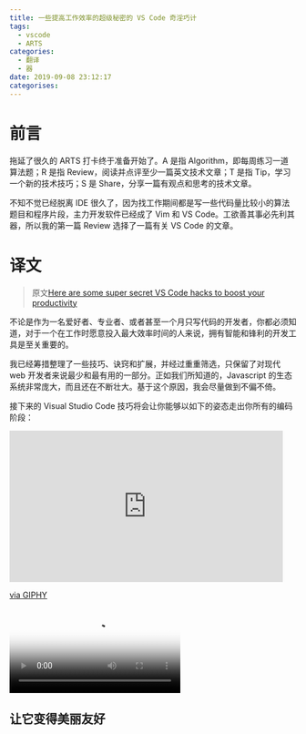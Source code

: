 ```yaml
---
title: 一些提高工作效率的超级秘密的 VS Code 奇淫巧计
tags:
  - vscode
  - ARTS
categories:
  - 翻译
  - 器
date: 2019-09-08 23:12:17
categorises:
---
```



# 前言

拖延了很久的 ARTS 打卡终于准备开始了。A 是指 Algorithm，即每周练习一道算法题；R 是指 Review，阅读并点评至少一篇英文技术文章；T 是指 Tip，学习一个新的技术技巧；S 是 Share，分享一篇有观点和思考的技术文章。

不知不觉已经脱离 IDE 很久了，因为找工作期间都是写一些代码量比较小的算法题目和程序片段，主力开发软件已经成了 Vim 和 VS Code。工欲善其事必先利其器，所以我的第一篇 Review 选择了一篇有关 VS Code 的文章。

# 译文

> 原文[Here are some super secret VS Code hacks to boost your productivity](https://medium.com/free-code-camp/here-are-some-super-secret-vs-code-hacks-to-boost-your-productivity-20d30197ac76)

不论是作为一名爱好者、专业者、或者甚至一个月只写代码的开发者，你都必须知道，对于一个在工作时愿意投入最大效率时间的人来说，拥有智能和锋利的开发工具是至关重要的。

我已经筹措整理了一些技巧、诀窍和扩展，并经过重重筛选，只保留了对现代 web 开发者来说最少和最有用的一部分。正如我们所知道的，Javascript 的生态系统非常庞大，而且还在不断壮大。基于这个原因，我会尽量做到不偏不倚。

接下来的 Visual Studio Code 技巧将会让你能够以如下的姿态走出你所有的编码阶段：

<iframe src="https://giphy.com/embed/26gJyIscAHtBNcc00" width="480" height="266" frameBorder="0" class="giphy-embed" allowFullScreen></iframe><p><a href="https://giphy.com/gifs/ufc-mma-ufc-205-26gJyIscAHtBNcc00">via GIPHY</a></p><video id="video" controls="" preload="none" poster="http://om2bks7xs.bkt.clouddn.com/2017-08-26-Markdown-Advance-Video.jpg"><source id="mp4" src="" type="video/mp4"></video>

## 让它变得美丽友好

